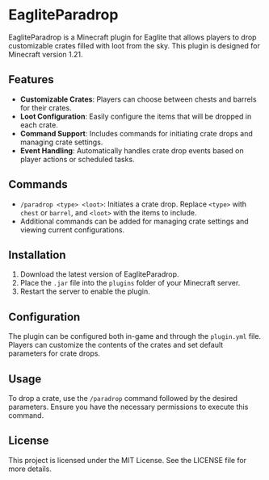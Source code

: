 # EagliteParadrop

EagliteParadrop is a Minecraft plugin for Eaglite that allows players to drop customizable crates filled with loot from the sky. This plugin is designed for Minecraft version 1.21.

## Features

- **Customizable Crates**: Players can choose between chests and barrels for their crates.
- **Loot Configuration**: Easily configure the items that will be dropped in each crate.
- **Command Support**: Includes commands for initiating crate drops and managing crate settings.
- **Event Handling**: Automatically handles crate drop events based on player actions or scheduled tasks.

## Commands

- `/paradrop <type> <loot>`: Initiates a crate drop. Replace `<type>` with `chest` or `barrel`, and `<loot>` with the items to include.
- Additional commands can be added for managing crate settings and viewing current configurations.

## Installation

1. Download the latest version of EagliteParadrop.
2. Place the `.jar` file into the `plugins` folder of your Minecraft server.
3. Restart the server to enable the plugin.

## Configuration

The plugin can be configured both in-game and through the `plugin.yml` file. Players can customize the contents of the crates and set default parameters for crate drops.

## Usage

To drop a crate, use the `/paradrop` command followed by the desired parameters. Ensure you have the necessary permissions to execute this command.

## License

This project is licensed under the MIT License. See the LICENSE file for more details.
